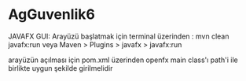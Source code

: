# AgGuvenlik6

JAVAFX GUI:
Arayüzü başlatmak için terminal üzerinden : mvn clean javafx:run
veya Maven > Plugins > javafx > javafx:run

arayüzün açılması için pom.xml üzerinden openfx main class'ı path'i ile birlikte uygun şekilde girilmelidir